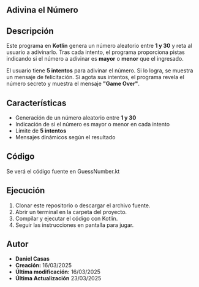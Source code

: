 ## Adivina el Número

## Descripción  
Este programa en **Kotlin** genera un número aleatorio entre **1 y 30** y reta al usuario a adivinarlo. Tras cada intento, el programa proporciona pistas indicando si el número a adivinar es **mayor** o **menor** que el ingresado.  

El usuario tiene **5 intentos** para adivinar el número. Si lo logra, se muestra un mensaje de felicitación. Si agota sus intentos, el programa revela el número secreto y muestra el mensaje **"Game Over"**.  

## Características  
- Generación de un número aleatorio entre **1 y 30**  
- Indicación de si el número es mayor o menor en cada intento  
- Límite de **5 intentos**  
- Mensajes dinámicos según el resultado  

## Código  
Se verá el código fuente en GuessNumber.kt

## Ejecución  
1. Clonar este repositorio o descargar el archivo fuente.
2. Abrir un terminal en la carpeta del proyecto.
3. Compilar y ejecutar el código con Kotlin.
4. Seguir las instrucciones en pantalla para jugar.

## Autor  
- **Daniel Casas**  
- **Creación:** 16/03/2025  
- **Última modificación:** 16/03/2025  
- **Última Actualización** 23/03/2025
